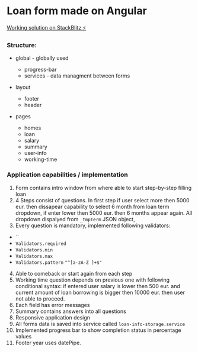 # Loan form made on Angular

[Working solution on StackBlitz ⚡️](https://stackblitz.com/edit/angular-9fdatz)




### Structure:
* global - globally used 
  * progress-bar
  * services - data managment between forms

* layout
  * footer
  * header    

* pages
  * homes
  * loan
  * salary
  * summary
  * user-info
  * working-time




### Application capabilities / implementation
1. Form contains intro window from where able to start step-by-step filling loan
2. 4 Steps consist of questions. In first step if user select more then 5000 eur. then dissapear capability to select 6 month from loan term dropdown, if enter lower then 5000 eur. then 6 months appear again. All dropdown  dispalyed from `_tmpTerm` JSON object,
3. Every question is mandatory, implemented following validators:
  * ``
  * `Validators.required`
  * `Validators.min`
  * `Validators.max`
  * `Validators.pattern`  `"^[a-zA-Z ]+$"`
4. Able to comeback or start again from each step
5. Working time question depends on previous one with following conditional syntax:  if entered user salary is lower then 500 eur. and current amount of loan borrowing is bigger then 10000 eur. then user not able to proceed.
6. Each field has error messages
7. Summary contains answers into all questions
8. Responsive application design
9. All forms data is saved into service called  `loan-info-storage.service`
10. Implemented progress bar to show completion status in percentage values
11. Footer year uses datePipe.
